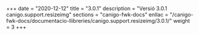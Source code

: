 +++
date        = "2020-12-12"
title       = "3.0.1"
description = "Versió 3.0.1 canigo.support.resizeimg"
sections    = "canigo-fwk-docs"
enllac		= "/canigo-fwk-docs/documentacio-llibreries/canigo.support.resizeimg/3.0.1/"
weight		= 3
+++
